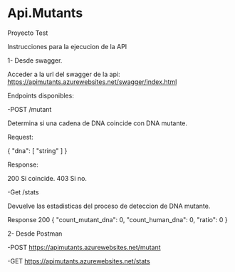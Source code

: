 # Api.Mutants
Proyecto Test

Instrucciones para la ejecucion de la API

1- Desde swagger.

Acceder a la url del swagger de la api: https://apimutants.azurewebsites.net/swagger/index.html

Endpoints disponibles:

-POST /mutant

Determina si una cadena de DNA coincide con DNA mutante.

Request:

{
  "dna": [
    "string"
  ]
}

Response: 

200 Si coincide.
403 Si no.

-Get /stats

Devuelve las estadisticas del proceso de deteccion de DNA mutante.

Response
200
{
  "count_mutant_dna": 0,
  "count_human_dna": 0,
  "ratio": 0
}

2- Desde Postman

-POST https://apimutants.azurewebsites.net/mutant

-GET https://apimutants.azurewebsites.net/stats


